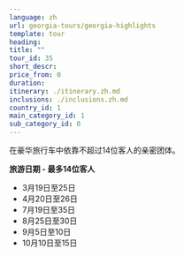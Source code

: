 ```yaml
---
language: zh
url: georgia-tours/georgia-highlights
template: tour
heading: 
title: ""
tour_id: 35
short_descr: 
price_from: 0
duration: 
itinerary: ./itinerary.zh.md
inclusions: ./inclusions.zh.md
country_id: 1
main_category_id: 1
sub_category_id: 0
---
```

在豪华旅行车中依靠不超过14位客人的亲密团体。

**旅游日期 \- 最多14位客人**

*   3月19日至25日
*   4月20日至26日
*   7月19日至35日
*   8月25日至30日
*   9月5日至10日
*   10月10日至15日